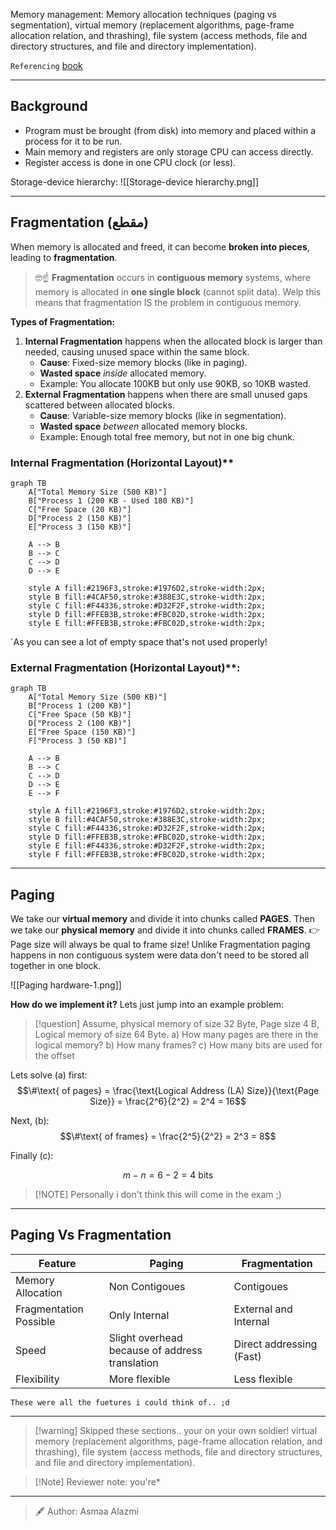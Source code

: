 Memory management: Memory allocation techniques (paging vs segmentation), virtual memory (replacement algorithms, page-frame allocation relation, and thrashing), file system (access methods, file and directory structures, and file and directory implementation).
 
`Referencing` [book](<obsidian://open?vault=Kuwait-University-Computer-Engineering-Masters-Prep-2025&file=books%2F5%20-%20Operating%20Systems%2FAbraham%20Silberschatz%2C%20Greg%20Gagne%2C%20Peter%20B.%20Galvin%20-%20Operating%20System%20Concepts-Wiley%20(2018).pdf>)

---

## Background

- Program must be brought (from disk) into memory and placed within a process for it to be run.
- Main memory and registers are only storage CPU can access directly.
- Register access is done in one CPU clock (or less).

Storage-device hierarchy:
![[Storage-device hierarchy.png]]

---

## Fragmentation (مقطع)

When memory is allocated and freed, it can become **broken into pieces**, leading to **fragmentation**.

> 🤓☝️ **Fragmentation** occurs in **contiguous memory** systems, where memory is allocated in **one single block** (cannot split data). Welp this means that fragmentation IS the problem in contiguous memory.

**Types of Fragmentation:**

1. **Internal Fragmentation**
   happens when the allocated block is larger than needed, causing unused space within the same block.
   - **Cause**: Fixed-size memory blocks (like in paging).
   - **Wasted space** _inside_ allocated memory.
   - Example: You allocate 100KB but only use 90KB, so 10KB wasted.
2. **External Fragmentation**
   happens when there are small unused gaps scattered between allocated blocks.
   - **Cause**: Variable-size memory blocks (like in segmentation).
   - **Wasted space** _between_ allocated memory blocks.
   - Example: Enough total free memory, but not in one big chunk.

### Internal Fragmentation (Horizontal Layout)**

```mermaid
graph TB
    A["Total Memory Size (500 KB)"]
    B["Process 1 (200 KB - Used 180 KB)"]
    C["Free Space (20 KB)"]
    D["Process 2 (150 KB)"]
    E["Process 3 (150 KB)"]

    A --> B
    B --> C
    C --> D
    D --> E

    style A fill:#2196F3,stroke:#1976D2,stroke-width:2px;
    style B fill:#4CAF50,stroke:#388E3C,stroke-width:2px;
    style C fill:#F44336,stroke:#D32F2F,stroke-width:2px;
    style D fill:#FFEB3B,stroke:#FBC02D,stroke-width:2px;
    style E fill:#FFEB3B,stroke:#FBC02D,stroke-width:2px;

```

`As you can see a lot of empty space that's not used properly!

### External Fragmentation (Horizontal Layout)**:

```mermaid
graph TB
    A["Total Memory Size (500 KB)"]
    B["Process 1 (200 KB)"]
    C["Free Space (50 KB)"]
    D["Process 2 (100 KB)"]
    E["Free Space (150 KB)"]
    F["Process 3 (50 KB)"]

    A --> B
    B --> C
    C --> D
    D --> E
    E --> F

    style A fill:#2196F3,stroke:#1976D2,stroke-width:2px;
    style B fill:#4CAF50,stroke:#388E3C,stroke-width:2px;
    style C fill:#F44336,stroke:#D32F2F,stroke-width:2px;
    style D fill:#FFEB3B,stroke:#FBC02D,stroke-width:2px;
    style E fill:#F44336,stroke:#D32F2F,stroke-width:2px;
    style F fill:#FFEB3B,stroke:#FBC02D,stroke-width:2px;

```

---

## Paging

We take our **virtual memory** and divide it into chunks called **PAGES**.
Then we take our **physical memory** and divide it into chunks called **FRAMES**.
👉 Page size will always be qual to frame size!
Unlike Fragmentation paging happens in non contiguous system were data don't need to be stored all together in one block.

![[Paging hardware-1.png]]

**How do we implement it?**
Lets just jump into an example problem:

> [!question] Assume, physical memory of size 32 Byte, Page size 4 B, Logical memory of size 64 Byte.
> a) How many pages are there in the logical memory?
> b) How many frames?
> c) How many bits are used for the offset

Lets solve (a) first:
$$\#\text{ of pages} = \frac{\text{Logical Address (LA) Size}}{\text{Page Size}} = \frac{2^6}{2^2} = 2^4 = 16$$

Next, (b):
$$\#\text{ of frames} = \frac{2^5}{2^2} = 2^3 = 8$$

Finally (c):

$$
m - n = 6 - 2 = 4 \text{ bits}
$$

> [!NOTE] Personally i don't think this will come in the exam ;)

---

## Paging Vs Fragmentation

| Feature                | Paging                                         | Fragmentation            |
| ---------------------- | ---------------------------------------------- | ------------------------ |
| Memory Allocation      | Non Contigoues                                 | Contigoues               |
| Fragmentation Possible | Only Internal                                  | External and Internal    |
| Speed                  | Slight overhead because of address translation | Direct addressing (Fast) |
| Flexibility            | More flexible                                  | Less flexible            |

`These were all the fuetures i could think of.. ;d`

---

> [!warning] Skipped these sections.. your on your own soldier!
> virtual memory (replacement algorithms, page-frame allocation relation, and thrashing), file system (access methods, file and directory structures, and file and directory implementation).

> [!Note] Reviewer note:
> you're*
---

> 🖋️ Author: Asmaa Alazmi
